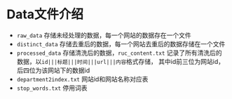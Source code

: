 # Data文件介绍
- `raw_data` 存储未经处理的数据，每一个网站的数据存在一个文件
- `distinct_data` 存储去重后的数据，每一个网站去重后的数据存储在一个文件
- `processed_data` 存储清洗后的数据，`ruc_content.txt` 记录了所有清洗后的数据，以`id|||标题|||时间|||url|||内容`格式存储，
其中id前三位为网站id，后四位为该网站下的数据id
- `department2index.txt` 网站id和网站名称对应表
- `stop_words.txt` 停用词表


